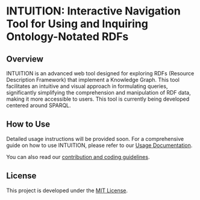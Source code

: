 # INTUITION: Interactive Navigation Tool for Using and Inquiring Ontology-Notated RDFs

## Overview

INTUITION is an advanced web tool designed for exploring RDFs (Resource Description Framework) that implement a Knowledge Graph. This tool facilitates an intuitive and visual approach in formulating queries, significantly simplifying the comprehension and manipulation of RDF data, making it more accessible to users. This tool is currently being developed centered around SPARQL.

## How to Use

Detailed usage instructions will be provided soon. For a comprehensive guide on how to use INTUITION, please refer to our [Usage Documentation](DOCUMENTATION.md).

You can also read our [contribution and coding guidelines](GUIDELINES.md).

## License

This project is developed under the [MIT License](LICENSE.md).
